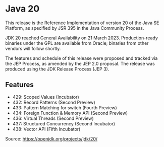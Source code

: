 # Java 20

This release is the Reference Implementation of version 20 of the Java SE Platform, as specified 
by JSR 395 in the Java Community Process.

JDK 20 reached General Availability on 21 March 2023. Production-ready binaries under the GPL 
are available from Oracle; binaries from other vendors will follow shortly.

The features and schedule of this release were proposed and tracked via the JEP Process, as 
amended by the JEP 2.0 proposal. The release was produced using the JDK Release Process (JEP 3).

## Features
- 429:	Scoped Values (Incubator)
- 432:	Record Patterns (Second Preview)
- 433:	Pattern Matching for switch (Fourth Preview)
- 434:	Foreign Function & Memory API (Second Preview)
- 436:	Virtual Threads (Second Preview)
- 437:	Structured Concurrency (Second Incubator)
- 438:	Vector API (Fifth Incubator)

Source: https://openjdk.org/projects/jdk/20/